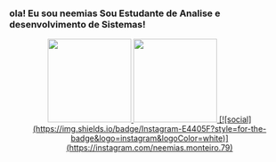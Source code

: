### ola! Eu sou neemias Sou Estudante de Analise e desenvolvimento de Sistemas!
<div align="center">
  <a href="https://github.com/dsouloficial">
    <img height="150em" src="https://github-readme-stats.vercel.app/api?username=neemias.monteiro.78 &count_private=true&include_all_commits=true&show_icons=true&theme=dracula&hide_border=false&show_owner=true"/>
    <img height="150em" src="https://github-readme-stats.vercel.app/api/top-langs/?username= neemias.monteiro.78 &theme=dracula&hide_border=false&&layout=compact"/>
[![social](https://img.shields.io/badge/Instagram-E4405F?style=for-the-badge&logo=instagram&logoColor=white)](https://instagram.com/neemias.monteiro.79)
